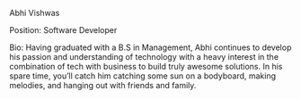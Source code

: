 Abhi Vishwas

Position: Software Developer

Bio: Having graduated with a B.S in Management, Abhi continues to develop his passion and understanding of technology with a heavy interest in the combination of tech with business to build truly awesome solutions. In his spare time, you’ll catch him catching some sun on a bodyboard, making melodies, and hanging out with friends and family.
